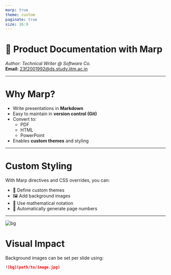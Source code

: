 ```yaml
---
marp: true
theme: custom
paginate: true
size: 16:9
---
```


<!-- _class: lead -->
<!-- footer: "23f2001992@ds.study.iitm.ac.in" -->

# 📘 Product Documentation with Marp  
*Author: Technical Writer @ Software Co.*  
**Email:** 23f2001992@ds.study.iitm.ac.in  

---

# Why Marp?

- Write presentations in **Markdown**
- Easy to maintain in **version control (Git)**
- Convert to:
  - PDF
  - HTML
  - PowerPoint
- Enables **custom themes** and styling

---

<!-- _class: default -->
<!-- _color: #1e88e5 -->

# Custom Styling

With Marp directives and CSS overrides, you can:

- 🎨 Define custom themes  
- 🖼️ Add background images  
- 🔢 Use mathematical notation  
- 📑 Automatically generate page numbers  

---

<!-- background image slide -->
<!-- _backgroundColor: #123456 -->
![bg](https://images.unsplash.com/photo-1519389950473-47ba0277781c?auto=format&fit=crop&w=1200&q=80)

# Visual Impact

Background images can be set per slide using:  
```markdown
![bg](path/to/image.jpg)
